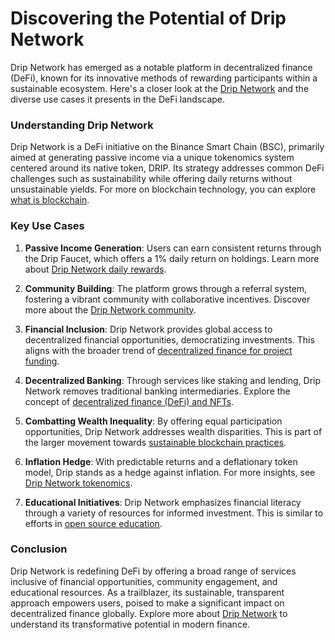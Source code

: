 # Discovering the Potential of Drip Network

Drip Network has emerged as a notable platform in decentralized finance (DeFi), known for its innovative methods of rewarding participants within a sustainable ecosystem. Here's a closer look at the [Drip Network](https://drip.community/) and the diverse use cases it presents in the DeFi landscape.

### Understanding Drip Network

Drip Network is a DeFi initiative on the Binance Smart Chain (BSC), primarily aimed at generating passive income via a unique tokenomics system centered around its native token, DRIP. Its strategy addresses common DeFi challenges such as sustainability while offering daily returns without unsustainable yields. For more on blockchain technology, you can explore [what is blockchain](https://www.license-token.com/wiki/what-is-blockchain).

### Key Use Cases

1. **Passive Income Generation**: Users can earn consistent returns through the Drip Faucet, which offers a 1% daily return on holdings. Learn more about [Drip Network daily rewards](https://www.license-token.com/wiki/drip-network-daily-rewards).

2. **Community Building**: The platform grows through a referral system, fostering a vibrant community with collaborative incentives. Discover more about the [Drip Network community](https://www.license-token.com/wiki/drip-network-community).

3. **Financial Inclusion**: Drip Network provides global access to decentralized financial opportunities, democratizing investments. This aligns with the broader trend of [decentralized finance for project funding](https://www.license-token.com/wiki/decentralized-finance-for-project-funding).

4. **Decentralized Banking**: Through services like staking and lending, Drip Network removes traditional banking intermediaries. Explore the concept of [decentralized finance (DeFi) and NFTs](https://www.license-token.com/wiki/decentralized-finance-de-fi-and-nf-ts).

5. **Combatting Wealth Inequality**: By offering equal participation opportunities, Drip Network addresses wealth disparities. This is part of the larger movement towards [sustainable blockchain practices](https://www.license-token.com/wiki/sustainable-blockchain-practices).

6. **Inflation Hedge**: With predictable returns and a deflationary token model, Drip stands as a hedge against inflation. For more insights, see [Drip Network tokenomics](https://www.license-token.com/wiki/drip-network-tokenomics).

7. **Educational Initiatives**: Drip Network emphasizes financial literacy through a variety of resources for informed investment. This is similar to efforts in [open source education](https://www.license-token.com/wiki/open-source-funding-for-education).

### Conclusion

Drip Network is redefining DeFi by offering a broad range of services inclusive of financial opportunities, community engagement, and educational resources. As a trailblazer, its sustainable, transparent approach empowers users, poised to make a significant impact on decentralized finance globally. Explore more about [Drip Network](https://drip.community/) to understand its transformative potential in modern finance.